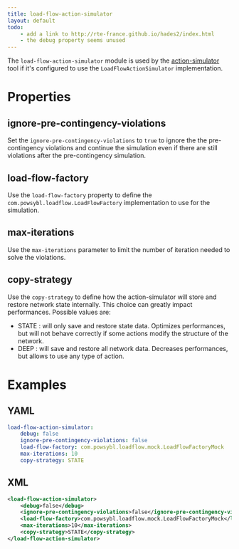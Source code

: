```yaml
---
title: load-flow-action-simulator
layout: default
todo:
    - add a link to http://rte-france.github.io/hades2/index.html
    - the debug property seems unused
---
```


The `load-flow-action-simulator` module is used by the [action-simulator](../../tools/action-simulator.md) tool if it's
configured to use the `LoadFlowActionSimulator` implementation.

# Properties

## ignore-pre-contingency-violations
Set the `ignore-pre-contingency-violations` to `true` to ignore the the pre-contingency violations and continue the simulation
even if there are still violations after the pre-contingency simulation.

## load-flow-factory
Use the `load-flow-factory` property to define the `com.powsybl.loadflow.LoadFlowFactory` implementation to use for the
simulation.

## max-iterations
Use the `max-iterations` parameter to limit the number of iteration needed to solve the violations.

## copy-strategy
Use the `copy-strategy` to define how the action-simulator will store and restore network state internally. This choice can greatly impact performances.
Possible values are:
 * STATE : will only save and restore state data. Optimizes performances, but will not behave correctly if some actions modify the structure of the network.
 * DEEP : will save and restore all network data. Decreases performances, but allows to use any type of action.


# Examples

## YAML
```yaml
load-flow-action-simulator:
    debug: false
    ignore-pre-contingency-violations: false
    load-flow-factory: com.powsybl.loadflow.mock.LoadFlowFactoryMock
    max-iterations: 10
    copy-strategy: STATE
```

## XML
```xml
<load-flow-action-simulator>
    <debug>false</debug>
    <ignore-pre-contingency-violations>false</ignore-pre-contingency-violations>
    <load-flow-factory>com.powsybl.loadflow.mock.LoadFlowFactoryMock</load-flow-factory>
    <max-iterations>10</max-iterations>
    <copy-strategy>STATE</copy-strategy>
</load-flow-action-simulator>
```
